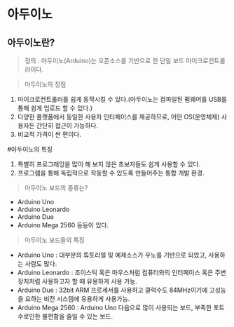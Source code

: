아두이노
========

아두이노란?
-----------
> 정의 : 아두이노(Arduino)는 오픈소스를 기반으로 한 단일 보드 마이크로컨트롤러이다.

> 아두이노의 장점

1. 마이크로컨트롤러를 쉽게 동작시킬 수 있다.(아두이노는 컴파일된 펌웨어를 USB를 통해 쉽게 업로드 할 수 있다.)
2. 다양한 플랫폼에서 동일한 사용자 인터페이스를 제공하므로, 어떤 OS(운영체제) 사용자든 간단히 접근이 가능하다.
3. 비교적 가격이 싼 편이다.

#아두이노의 특징

1. 특별히 프로그래밍을 많이 해 보지 않은 초보자들도 쉽게 사용할 수 있다.
2. 프로그램을 통해 독립적으로 작동할 수 있도록 만들어주는 통합 개발 환경.

> 아두이노 보드의 종류는?

- Arduino Uno
- Arduino Leonardo
- Arduino Due
- Arduino Mega 2560
등등이 있다.

> 아두이노 보드들의 특징

- Arduino Uno : 대부분의 튜토리얼 및 예제소스가 우노를 기반으로 되었고, 사용하는 사람도 많다.
- Arduino Leonardo : 조이스틱 혹은 마우스처럼 컴퓨터와의 인터페이스 혹은 주변장치처럼 사용하고자 할 때 유용하게 사용 가능.
- Arduino Due : 32bit ARM 프로세서를 사용하고 클럭수도 84MHz이기에 고성능을 요하는 비전 시스템에 유용하게 사용가능.
- Arduino Mega 2560 : Arduino Uno 다음으로 많이 사용되는 보드, 부족한 포트 수로인한 불편함을 줄일 수 있는 보드.
